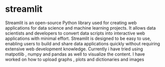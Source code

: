 # streamlit 
Streamlit is an open-source Python library used for creating web applications for data science and machine learning projects. It allows data scientists and developers to convert data scripts into interactive web applications with minimal effort. Streamlit is designed to be easy to use, enabling users to build and share data applications quickly without requiring extensive web development knowledge.
Currently i have tried using matpotlib , numpy and pandas as well to visualize the content.
I have worked on how to upload graphs , plots and dictionaries and images
